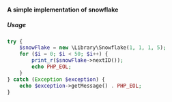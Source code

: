 #### A simple implementation of snowflake

##### Usage
```php
try {
    $snowFlake = new \Library\Snowflake(1, 1, 1, 5);
    for ($i = 0; $i < 50; $i++) {
        print_r($snowFlake->nextID());
        echo PHP_EOL;
    }
} catch (Exception $exception) {
    echo $exception->getMessage() . PHP_EOL;
}
```
